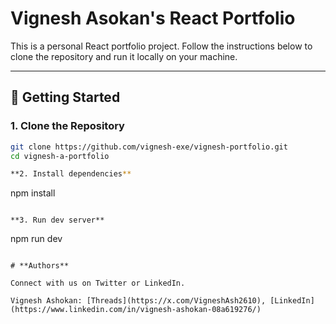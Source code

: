 # Vignesh Asokan's React Portfolio

This is a personal React portfolio project. Follow the instructions below to clone the repository and run it locally on your machine.

---

## 🚀 Getting Started

### 1. Clone the Repository

```bash
git clone https://github.com/vignesh-exe/vignesh-portfolio.git
cd vignesh-a-portfolio

**2. Install dependencies**
```

npm install

```

**3. Run dev server**
```

npm run dev

```

# **Authors**

Connect with us on Twitter or LinkedIn.

Vignesh Ashokan: [Threads](https://x.com/VigneshAsh2610), [LinkedIn](https://www.linkedin.com/in/vignesh-ashokan-08a619276/)
```
